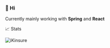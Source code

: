 ### 👋 Hi  

Currently mainly working with **Spring** and **React**

📈 Stats

<p align="left"> <img src="https://github-readme-stats.vercel.app/api?username=iKinsure&show_icons=true&theme=gotham" alt="iKinsure" />
